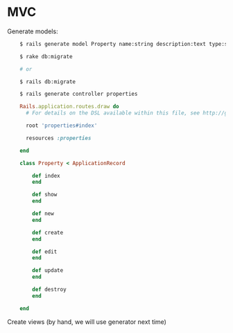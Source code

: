 # MVC

Generate models:


```bash
    $ rails generate model Property name:string description:text type:string
```


```bash
    $ rake db:migrate

    # or

    $ rails db:migrate
```


```bash
    $ rails generate controller properties
```


```ruby
    Rails.application.routes.draw do
      # For details on the DSL available within this file, see http://guides.rubyonrails.org/routing.html

      root 'properties#index'

      resources :properties

    end
```


```ruby
    class Property < ApplicationRecord

        def index
        end

        def show
        end

        def new
        end

        def create
        end

        def edit
        end

        def update
        end

        def destroy
        end

    end
```


Create views (by hand, we will use generator next time)